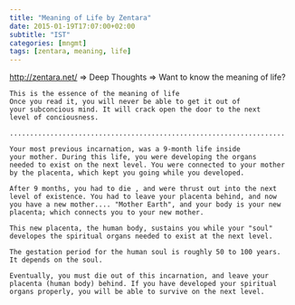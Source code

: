 ```yaml
---
title: "Meaning of Life by Zentara"
date: 2015-01-19T17:07:00+02:00
subtitle: "IST"
categories: [mngmt]
tags: [zentara, meaning, life]
---
```


http://zentara.net/ => Deep Thoughts => Want to know the meaning of life?

    This is the essence of the meaning of life
    Once you read it, you will never be able to get it out of
    your subconcious mind. It will crack open the door to the next
    level of conciousness.

    ....................................................................

    Your most previous incarnation, was a 9-month life inside
    your mother. During this life, you were developing the organs
    needed to exist on the next level. You were connected to your mother
    by the placenta, which kept you going while you developed.

    After 9 months, you had to die , and were thrust out into the next
    level of existence. You had to leave your placenta behind, and now
    you have a new mother.... "Mother Earth", and your body is your new
    placenta; which connects you to your new mother.

    This new placenta, the human body, sustains you while your "soul"
    developes the spiritual organs needed to exist at the next level.

    The gestation period for the human soul is roughly 50 to 100 years.
    It depends on the soul.

    Eventually, you must die out of this incarnation, and leave your
    placenta (human body) behind. If you have developed your spiritual
    organs properly, you will be able to survive on the next level.

